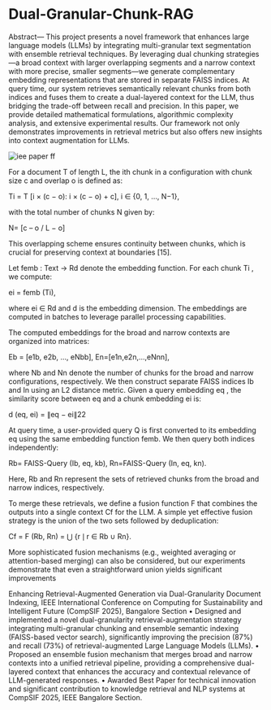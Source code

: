 # Dual-Granular-Chunk-RAG

  	  
Abstract— This project presents a novel framework that enhances large language models (LLMs) by integrating multi-granular text segmentation with ensemble retrieval techniques. By leveraging dual chunking strategies—a broad context with larger overlapping segments and a narrow context with more precise, smaller segments—we generate complementary embedding representations that are stored in separate FAISS indices. At query time, our system retrieves semantically relevant chunks from both indices and fuses them to create a dual-layered context for the LLM, thus bridging the trade-off between recall and precision. In this paper, we provide detailed mathematical formulations, algorithmic complexity analysis, and extensive experimental results. Our framework not only demonstrates improvements in retrieval metrics but also offers new insights into context augmentation for LLMs.

![iee paper ff](https://github.com/user-attachments/assets/e10013ed-bd33-482e-9715-99299c37db2e)

For a document T of length L, the ith chunk in a configuration with chunk size c and overlap o is defined as: 

Ti = T [i × (c − o): i × (c − o) + c], i ∈ {0, 1, …, N−1}, 

with the total number of chunks N given by: 

 N= [c – o / L − o]  
 
 This overlapping scheme ensures continuity between chunks, which is crucial for preserving context at boundaries [15].  

 Let femb : Text → Rd denote the embedding function. For each chunk Ti , we compute: 
 
ei = femb (Ti), 
    
where ei ∈ Rd and d is the embedding dimension. The embeddings are computed in batches to leverage parallel processing capabilities. 

The computed embeddings for the broad and narrow contexts are organized into matrices: 

  Eb = [e1b, e2b, …, eNbb], En=[e1n,e2n,…,eNnn], 
       
where Nb and Nn denote the number of chunks for the broad and narrow configurations, respectively. We then construct separate FAISS indices Ib and In using an L2 distance metric. Given a query embedding eq , the similarity score between eq and a chunk embedding ei  is:

d (eq, ei) = ∥eq − ei∥22 

At query time, a user-provided query Q is first converted to its embedding eq using the same embedding function femb. We then query both indices independently: 

Rb= FAISS-Query (Ib, eq, kb), Rn=FAISS-Query (In, eq, kn). 

Here, Rb  and Rn represent the sets of retrieved chunks from the broad and narrow indices, respectively. 

To merge these retrievals, we define a fusion function F that combines the outputs into a single context Cf for the LLM. A simple yet effective fusion strategy is the union of the two sets followed by deduplication: 

Cf = F (Rb, Rn) = ⋃ {r ∣ r ∈ Rb ∪ Rn}. 

More sophisticated fusion mechanisms (e.g., weighted averaging or attention-based merging) can also be considered, but our experiments demonstrate that even a straightforward union yields significant improvements 







Enhancing Retrieval-Augmented Generation via
Dual-Granularity Document Indexing, IEEE International Conference on Computing for Sustainability and Intelligent Future (CompSIF 2025), Bangalore Section
• Designed and implemented a novel dual-granularity retrieval-augmentation strategy integrating
multi-granular chunking and ensemble semantic indexing (FAISS-based vector search), significantly improving the precision (87%) and recall (73%) of retrieval-augmented Large Language
Models (LLMs).
• Proposed an ensemble fusion mechanism that merges broad and narrow contexts into a unified
retrieval pipeline, providing a comprehensive dual-layered context that enhances the accuracy
and contextual relevance of LLM-generated responses.
• Awarded Best Paper for technical innovation and significant contribution to knowledge retrieval
and NLP systems at CompSIF 2025, IEEE Bangalore Section.

